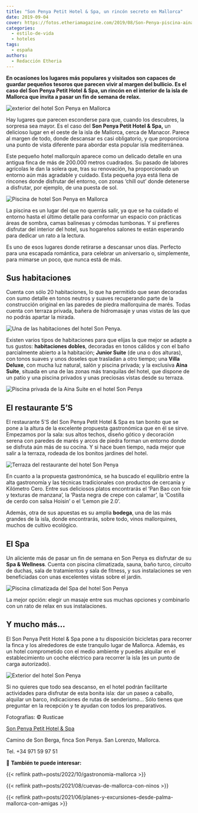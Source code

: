 ```yaml
---
title: "Son Penya Petit Hotel & Spa, un rincón secreto en Mallorca"
date: 2019-09-04
cover: https://fotos.etheriamagazine.com/2019/08/Son-Penya-piscina-aina-suite.jpg
categories: 
  - estilo-de-vida
  - hoteles
tags: 
  - españa
authors: 
  - Redacción Etheria
---
```


**En ocasiones los lugares más populares y visitados son capaces de guardar pequeños 
tesoros que parecen vivir al margen del bullicio. Es el caso del Son Penya Petit Hotel & 
Spa, un rincón en el interior de la isla de Mallorca que invita a pasar un fin de semana 
de relax.** 

![exterior del hotel Son Penya en Mallorca](https://fotos.etheriamagazine.com/2019/08/Son-Penya-fachada.jpg "Una de las terrazas del Son Penya Petit Hotel & Spa.")

Hay lugares que parecen esconderse para que, cuando los descubres, la sorpresa sea 
mayor. Es el caso del **Son Penya Petit Hotel & Spa,** un delicioso lugar en el oeste de 
la isla de Mallorca, cerca de Manacor. Parece al margen de todo, donde descansar es casi 
obligatorio, y que proporciona una punto de vista diferente para abordar esta popular 
isla mediterránea. 

Este pequeño hotel mallorquín aparece como un delicado detalle en una antigua finca de 
más de 200.000 metros cuadrados. Su pasado de labores agrícolas le dan la solera que, 
tras su renovación, ha proporcionado un entorno aún más agradable y cuidado. Esta 
pequeña joya está llena de rincones donde disfrutar del entorno, con zonas ‘chill out’ 
donde detenerse a disfrutar, por ejemplo, de una puesta de sol. 

![Piscina de hotel Son Penya en Mallorca](https://fotos.etheriamagazine.com/2019/08/Son-Penya-piscina.jpg "Piscina de hotel.")

La piscina es un lugar del que no querrás salir, ya que se ha cuidado el entorno hasta 
el último detalle para conformar un espacio con prácticas áreas de sombra, camas 
balinesas y cómodas tumbonas. Y si prefieres disfrutar del interior del hotel, sus 
hogareños salones te están esperando para dedicar un rato a la lectura. 

Es uno de esos lugares donde retirarse a descansar unos días. Perfecto para una escapada 
romántica, para celebrar un aniversario o, simplemente, para mimarse un poco, que nunca 
está de más. 

## Sus habitaciones

Cuenta con sólo 20 habitaciones, lo que ha permitido que sean decoradas con sumo detalle 
en tonos neutros y suaves recuperando parte de la construcción original en las paredes 
de piedra mallorquina de marés. Todas cuenta con terraza privada, bañera de hidromasaje 
y unas vistas de las que no podrás apartar la mirada. 

![Una de las habitaciones del hotel Son Penya.](https://fotos.etheriamagazine.com/2019/08/Son-Penya-habitacion.jpg "Una de las habitaciones del hotel Son Penya.")

Existen varios tipos de habitaciones para que elijas la que mejor se adapte a tus 
gustos: **habitaciones dobles**, decoradas en tonos cálidos y con el baño parcialmente 
abierto a la habitación; **Junior Suite** (de una o dos alturas), con tonos suaves y 
unos doseles que trasladan a otro tiempo; una **Villa Deluxe**, con mucha luz natural, 
salón y piscina privada; y la exclusiva **Aina Suite**, situada en una de las zonas más 
tranquilas del hotel, que dispone de un patio y una piscina privados y unas preciosas 
vistas desde su terraza. 

![Piscina privada de la Aina Suite en el hotel Son Penya](https://fotos.etheriamagazine.com/2019/08/Son-Penya-piscina-aina-suite.jpg "Piscina privada de la Aina Suite.")

## El restaurante 5’S

El restaurante 5'S del Son Penya Petit Hotel & Spa es tan bonito que se pone a la altura 
de la excelente propuesta gastronómica que en él se sirve. Empezamos por la sala: sus 
altos techos, diseño gótico y decoración serena con paredes de marés y arcos de piedra 
forman un entorno donde se disfruta aún más de su cocina. Y si hace buen tiempo, nada 
mejor que salir a la terraza, rodeada de los bonitos jardines del hotel. 

![Terraza del restaurante del hotel Son Penya](https://fotos.etheriamagazine.com/2019/08/Son-Penya-terraza-restaurante.jpg "Terraza del restaurante.")

En cuanto a la propuesta gastronómica, se ha buscado el equilibrio entre la alta 
gastronomía y las técnicas tradicionales con productos de cercanía y Kilómetro Cero. 
Entre sus deliciosos platos encontrarás el ‘Pan Bao con foie y texturas de manzana’, la 
‘Pasta negra de crepe con calamar’, la ‘Costilla de cerdo con salsa Hoisin’ o el ‘Lemon 
pie 2.0’. 

Además, otra de sus apuestas es su amplia **bodega**, una de las más grandes de la isla, 
donde encontrarás, sobre todo, vinos mallorquines, muchos de cultivo ecológico. 

## El Spa

Un aliciente más de pasar un fin de semana en Son Penya es disfrutar de su **Spa & 
Wellness**. Cuenta con piscina climatizada, sauna, baño turco, circuito de duchas, sala 
de tratamientos y sala de fitness, y sus instalaciones se ven beneficiadas con unas 
excelentes vistas sobre el jardín. 

![Piscina climatizada del Spa del hotel Son Penya](https://fotos.etheriamagazine.com/2019/08/Son-Penya-Spa.jpg "Piscina climatizada del Spa.")

La mejor opción: elegir un masaje entre sus muchas opciones y combinarlo con un rato de 
relax en sus instalaciones. 

## Y mucho más…

El Son Penya Petit Hotel & Spa pone a tu disposición bicicletas para recorrer la finca y 
los alrededores de este tranquilo lugar de Mallorca. Además, es un hotel comprometido 
con el medio ambiente y puedes alquilar en el establecimiento un coche eléctrico para 
recorrer la isla (es un punto de carga autorizado). 

![Exterior del hotel Son Penya](https://fotos.etheriamagazine.com/2019/08/Son-penya-bicicletas.jpg "Exterior del hotel.")

Si no quieres que todo sea descanso, en el hotel podrán facilitarte actividades para 
disfrutar de esta bonita isla: dar un paseo a caballo, alquilar un barco, indicaciones 
de rutas de senderismo… Sólo tienes que preguntar en la recepción y te ayudan con todos 
los preparativos. 

Fotografías: © Rusticae 

[Son Penya Petit Hotel & Spa](https://www.sonpenya.com/) 

Camino de Son Berga, finca Son Penya. San Lorenzo, Mallorca. 

Tel. +34 971 59 97 51 

📌 **También te puede interesar:** 

{{< reflink path=posts/2022/10/gastronomia-mallorca >}} 

{{< reflink path=posts/2021/08/cuevas-de-mallorca-con-ninos >}} 

{{< reflink path=posts/2021/06/planes-y-excursiones-desde-palma-mallorca-con-amigas >}}
